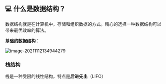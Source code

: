## 💻 什么是数据结构？

数据结构就是在计算机中，存储和组织数据的方式。精心的选择一种数据结构可以带来最优效率的算法。

**基础的数据结构：**

![image-20211112134944279](http://r1u6ul1ho.hn-bkt.clouddn.com/image-20211112134944279.png)

### 栈结构

栈是一种受限的线性结构，特点是**后进先出**（LIFO）



